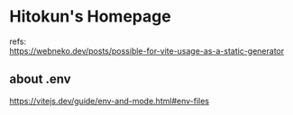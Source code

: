Hitokun's Homepage
===

refs:  
https://webneko.dev/posts/possible-for-vite-usage-as-a-static-generator

## about .env

https://vitejs.dev/guide/env-and-mode.html#env-files
